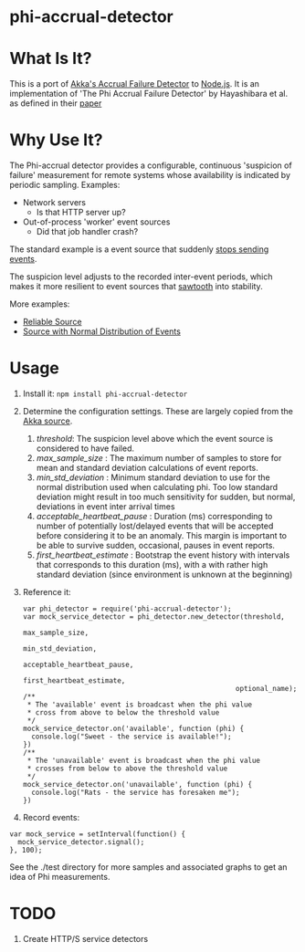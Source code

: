 phi-accrual-detector
====================

What Is It?
===

This is a port of
[Akka's Accrual Failure Detector](https://github.com/akka/akka/blob/master/akka-cluster/src/main/scala/akka/cluster/AccrualFailureDetector.scala)
to [Node.js](http://nodejs.org).  It is an implementation of 'The Phi Accrual Failure Detector'
by Hayashibara et al. as defined in their [paper](http://ddg.jaist.ac.jp/pub/HDY+04.pdf)

Why Use It?
===

The Phi-accrual detector provides a configurable, continuous
'suspicion of failure' measurement for remote systems whose
availability is indicated by periodic sampling.
Examples:

* Network servers
   * Is that HTTP server up?
* Out-of-process 'worker' event sources
   * Did that job handler crash?

The standard example is a event source that suddenly
[stops sending events](http://htmlpreview.github.com/?https://github.com/mweagle/phi-accrual-detector/blob/master/test/charts/unreliable-source.html).

The suspicion level adjusts to the recorded inter-event periods, which makes it
more resilient to event sources that [sawtooth](http://htmlpreview.github.com/?https://github.com/mweagle/phi-accrual-detector/blob/master/test/charts/degrading-source.html)
into stability.

More examples:

* [Reliable Source](http://htmlpreview.github.com/?https://github.com/mweagle/phi-accrual-detector/blob/master/test/charts/reliable-source.html)
* [Source with Normal Distribution of Events](http://htmlpreview.github.com/?https://github.com/mweagle/phi-accrual-detector/blob/master/test/charts/normal-distribution-source.html)

Usage
===

1. Install it: `npm install phi-accrual-detector`
2. Determine the configuration settings.  These are largely
copied from the [Akka source](https://github.com/akka/akka/blob/master/akka-cluster/src/main/scala/akka/cluster/AccrualFailureDetector.scala#L38).
    1. *threshold*: The suspicion level above which the event source
                    is considered to have failed.
    2. *max_sample_size* : The maximum number of samples to store
                            for mean and standard deviation calculations
                            of event reports.
    3. *min_std_deviation* : Minimum standard deviation to use for the
                            normal distribution used when calculating phi.
                            Too low standard deviation might result in
                            too much sensitivity for sudden, but normal,
                            deviations in event inter arrival times
    4. *acceptable_heartbeat_pause* : Duration (ms) corresponding to
                                    number of potentially lost/delayed
                                    events that will be accepted before
                                    considering it to be an anomaly.
                                    This margin is important to be able to
                                    survive sudden, occasional, pauses in
                                    event reports.
    5. *first_heartbeat_estimate* : Bootstrap the event history with intervals
                                    that corresponds to this duration (ms),
                                    with a with rather high standard deviation
                                    (since environment is unknown at the beginning)

3. Reference it:

    ````
    var phi_detector = require('phi-accrual-detector');
    var mock_service_detector = phi_detector.new_detector(threshold,
                                                        max_sample_size,
                                                        min_std_deviation,
                                                        acceptable_heartbeat_pause,
                                                        first_heartbeat_estimate,
                                                        optional_name);
    /**
     * The 'available' event is broadcast when the phi value
     * cross from above to below the threshold value
     */
    mock_service_detector.on('available', function (phi) {
      console.log("Sweet - the service is available!");
    })
    /**
     * The 'unavailable' event is broadcast when the phi value
     * crosses from below to above the threshold value
     */
    mock_service_detector.on('unavailable', function (phi) {
      console.log("Rats - the service has foresaken me");
    })
    ````

4. Record events:

  ````
  var mock_service = setInterval(function() {
    mock_service_detector.signal();
  }, 100);

  ````

See the ./test directory for more samples and associated
graphs to get an idea of Phi measurements.

TODO
===

1. Create HTTP/S service detectors

